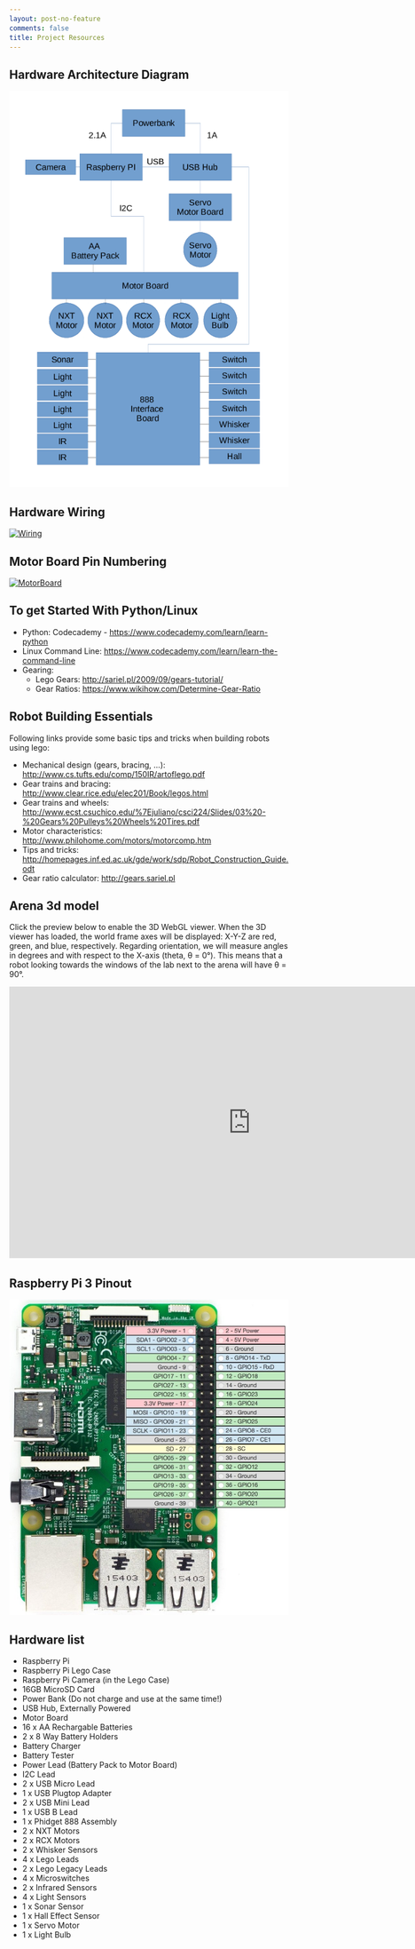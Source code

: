 ```yaml
---
layout: post-no-feature
comments: false
title: Project Resources
---
```


## Hardware Architecture Diagram

[![Architecture](imgs/raspberry_pi_block_diagram.png)](imgs/raspberry_pi_block_diagram.png)

## Hardware Wiring

[![Wiring](imgs/wiring.jpg)](imgs/wiring.jpg)

## Motor Board Pin Numbering

[![MotorBoard](imgs/motor_board_diagram.png)](imgs/motor_board_diagram.png)

## To get Started With Python/Linux

- Python: Codecademy - <https://www.codecademy.com/learn/learn-python>
- Linux Command Line: <https://www.codecademy.com/learn/learn-the-command-line>
- Gearing: 
    - Lego Gears: <http://sariel.pl/2009/09/gears-tutorial/>
    - Gear Ratios: <https://www.wikihow.com/Determine-Gear-Ratio>

## Robot Building Essentials

Following links provide some basic tips and tricks when building robots using lego:
- Mechanical design (gears, bracing, ...): <http://www.cs.tufts.edu/comp/150IR/artoflego.pdf>
- Gear trains and bracing: <http://www.clear.rice.edu/elec201/Book/legos.html>
- Gear trains and wheels: <http://www.ecst.csuchico.edu/%7Ejuliano/csci224/Slides/03%20-%20Gears%20Pulleys%20Wheels%20Tires.pdf>
- Motor characteristics: <http://www.philohome.com/motors/motorcomp.htm>
- Tips and tricks: <http://homepages.inf.ed.ac.uk/gde/work/sdp/Robot_Construction_Guide.odt>
- Gear ratio calculator: <http://gears.sariel.pl>

## Arena 3d model

Click the preview below to enable the 3D WebGL viewer.
When the 3D viewer has loaded, the world frame axes will be displayed: X-Y-Z are red, green, and blue, respectively.
Regarding orientation, we will measure angles in degrees and with respect to the X-axis (theta, θ = 0°).
This means that a robot looking towards the windows of the lab next to the arena will have θ = 90°.

<iframe src="https://3dwarehouse.sketchup.com/embed.html?mid=9d75cb24-16f1-4da9-b015-7b155e7679ab&amp;width=870&amp;height=489" 
    marginwidth="0" marginheight="0" scrolling="no" width="870" height="489" frameborder="0">
</iframe>

## Raspberry Pi 3 Pinout

[![Architecture](imgs/Raspberry_Pi_3_GPIO_Pinout.jpg)](imgs/Raspberry_Pi_3_GPIO_Pinout.jpg)

## Hardware list

- Raspberry Pi
- Raspberry Pi Lego Case
- Raspberry Pi Camera (in the Lego Case)
- 16GB MicroSD Card
- Power Bank (Do not charge and use at the same time!)
- USB Hub, Externally Powered
- Motor Board
- 16 x AA Rechargable Batteries
- 2 x 8 Way Battery Holders
- Battery Charger
- Battery Tester
- Power Lead (Battery Pack to Motor Board)
- I2C Lead
- 2 x USB Micro Lead
- 1 x USB Plugtop Adapter
- 2 x USB Mini Lead
- 1 x USB B Lead
- 1 x Phidget 888 Assembly
- 2 x NXT Motors
- 2 x RCX Motors
- 2 x Whisker Sensors
- 4 x Lego Leads
- 2 x Lego Legacy Leads
- 4 x Microswitches
- 2 x Infrared Sensors
- 4 x Light Sensors
- 1 x Sonar Sensor
- 1 x Hall Effect Sensor
- 1 x Servo Motor
- 1 x Light Bulb

